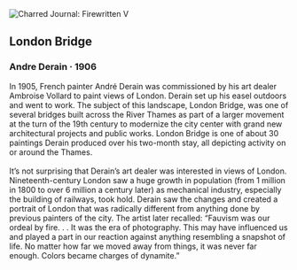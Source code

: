 <div class="artwork-of-the-day">
  <div class="container">
    <div class="img-wrapper">
      <img
        src="https://uploads1.wikiart.org/images/andre-derain/london-bridge-1906.jpg"
        alt="Charred Journal: Firewritten V" />
    </div>
    <div class="artwork-detail">
      <div class="artwork-origin"> 
        <h2 class="artwork-name">London Bridge</h2>
        <h3 class="artist">
          Andre Derain
                    ·  1906
        </h3>
      </div>
      <p class="description">
        <span class="artwork-description-text ng-binding" ng-bind-html="viewModel.ArtworkOfTheDay.Description | unsafe">In 1905, French painter André Derain was commissioned by his art dealer Ambroise Vollard to paint views of London. Derain set up his easel outdoors and went to work. The subject of this landscape, London Bridge, was one of several bridges built across the River Thames as part of a larger movement at the turn of the 19th century to modernize the city center with grand new architectural projects and public works. London Bridge is one of about 30 paintings Derain produced over his two-month stay, all depicting activity on or around the Thames.
<br>
<br>It’s not surprising that Derain’s art dealer was interested in views of London. Nineteenth-century London saw a huge growth in population (from 1 million in 1800 to over 6 million a century later) as mechanical industry, especially the building of railways, took hold. Derain saw the changes and created a portrait of London that was radically different from anything done by previous painters of the city. The artist later recalled: “Fauvism was our ordeal by fire. . . It was the era of photography. This may have influenced us and played a part in our reaction against anything resembling a snapshot of life. No matter how far we moved away from things, it was never far enough. Colors became charges of dynamite.”</span>
                        <div class="text-shadow-container" ng-show="showShadow" style=""></div>
      </p>
    </div>
  </div>

</div>
